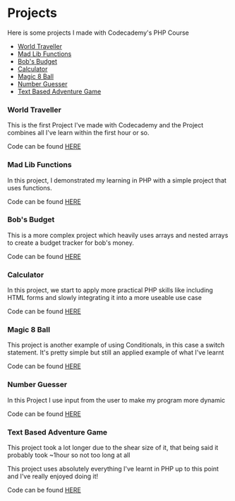 # Projects

Here is some projects I made with Codecademy's PHP Course

- [World Traveller](#world-traveller)
- [Mad Lib Functions](#mad-lib-functions)
- [Bob's Budget](#bobs-budget)
- [Calculator](#calculator)
- [Magic 8 Ball](#magic-8-ball)
- [Number Guesser](#number-guesser)
- [Text Based Adventure Game](#text-based-adventure-game)

### World Traveller

This is the first Project I've made with Codecademy and the Project combines all I've learn within the first hour or so. 

Code can be found [HERE](https://github.com/KodeyThomas/BackendDev/tree/master/07-PHP/Projects/world-traveller.php)

### Mad Lib Functions

In this project, I demonstrated my learning in PHP with a simple project that uses functions. 

Code can be found [HERE](https://github.com/KodeyThomas/BackendDev/tree/master/07-PHP/Projects/mad-lib-functions.php)

### Bob's Budget

This is a more complex project which heavily uses arrays and nested arrays to create a budget tracker for bob's money. 

Code can be found [HERE](https://github.com/KodeyThomas/BackendDev/tree/master/07-PHP/Projects/bobs-budget.php)

### Calculator

In this project, we start to apply more practical PHP skills like including HTML forms and slowly integrating it into a more useable use case

Code can be found [HERE](https://github.com/KodeyThomas/BackendDev/tree/master/07-PHP/Projects/Caclulator)

### Magic 8 Ball

This project is another example of using Conditionals, in this case a switch statement. It's pretty simple but still an applied example of what I've learnt

Code can be found [HERE](https://github.com/KodeyThomas/BackendDev/tree/master/07-PHP/Projects/magic-8-ball.php)

### Number Guesser

In this Project I use input from the user to make my program more dynamic

Code can be found [HERE](https://github.com/KodeyThomas/BackendDev/tree/master/07-PHP/Projects/number-guesser.php)

### Text Based Adventure Game

This project took a lot longer due to the shear size of it, that being said it probably took ~1hour so not too long at all

This project uses absolutely everything I've learnt in PHP up to this point and I've really enjoyed doing it!

Code can be found [HERE](https://github.com/KodeyThomas/BackendDev/tree/master/07-PHP/Projects/text-based-adventure)